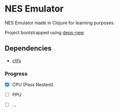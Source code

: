 # NES Emulator

NES Emulator made in Clojure for learning purposes.

Project bootstrapped using [deps-new](https://github.com/seancorfield/deps-new)

## Dependencies
- [cljfx](https://github.com/cljfx/cljfx)

### Progress
- [x] CPU (Pass Nestest)
- [ ] PPU
- [ ] ...


